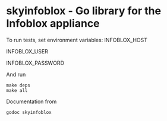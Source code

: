 # skyinfoblox - Go library for the Infoblox appliance

To run tests, set environment variables:
INFOBLOX_HOST

INFOBLOX_USER

INFOBLOX_PASSWORD

And run

```
make deps
make all
```

Documentation from
```
godoc skyinfoblox
```
